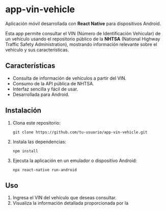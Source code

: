 # app-vin-vehicle

Aplicación móvil desarrollada con **React Native** para dispositivos Android.

Esta app permite consultar el VIN (Número de Identificación Vehicular) de un vehículo usando el repositorio público de la **NHTSA** (National Highway Traffic Safety Administration), mostrando información relevante sobre el vehículo y sus características.

## Características

- Consulta de información de vehículos a partir del VIN.
- Consumo de la API pública de NHTSA.
- Interfaz sencilla y fácil de usar.
- Desarrollada para Android.

## Instalación

1. Clona este repositorio:
   ```
   git clone https://github.com/tu-usuario/app-vin-vehicle.git
   ```
2. Instala las dependencias:
   ```
   npm install
   ```
3. Ejecuta la aplicación en un emulador o dispositivo Android:
   ```
   npx react-native run-android
   ```

## Uso

1. Ingresa el VIN del vehículo que deseas consultar.
2. Visualiza la información detallada proporcionada por la